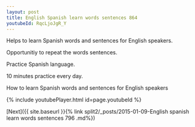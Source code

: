 ```yaml
---
layout: post
title: English Spanish learn words sentences 864 
youtubeId: RqcLjoJgR_Y
---
```

 
 
Helps to learn Spanish words and sentences for English speakers.

Opportunitiy to repeat the words sentences. 

Practice Spanish language. 
 
10 minutes practice every day. 
 
How to learn Spanish words and sentences for English speakers 
 
{% include youtubePlayer.html id=page.youtubeId %}
 
 
[Next]({{ site.baseurl }}{% link  split2/_posts/2015-01-09-English spanish learn words sentences 796 .md%})
 

